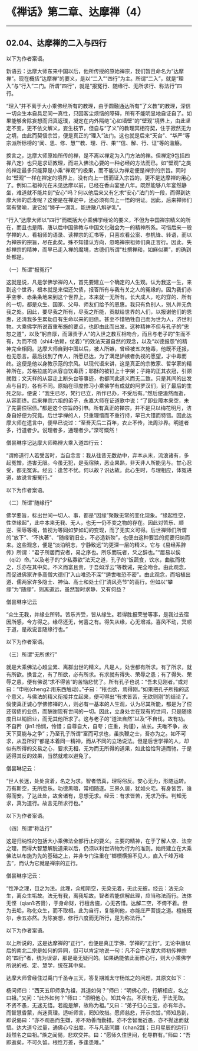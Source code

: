# 《禅话》第二章、达摩禅（4）

------

## 02.04、达摩禅的二入与四行

以下为作者案语。

新语云：达摩大师东来中国以后，他所传授的原始禅宗，我们暂且命名为“达摩禅”。现在概括“达摩禅”的要义，是以“二入”“四行”为主。所谓“二入”，就是“理入”与“行入”二门。所谓“四行”，就是“报冤行、随缘行、无所求行、称法行”四行。

“理入”并不离于大小乘佛经所有的教理，由于圆融通达所有“了义教”的教理，深信一切众生本自具足同一真性，只因客尘烦恼的障碍，所有不能明显地自证自了。如果能够舍除妄想而归真返璞，凝定在内外隔绝“心如墙壁”的“壁观”境界上，由此坚定不变，更不依文解义，妄生枝节，但自与“了义”的教理冥相符契，住于寂然无为之境，由此而契悟宗旨，便是真正的“理入”法门。这也就是后来“天台”、“华严”等宗派所标榜的“闻、思、修、慧”“教、理、行、果”“信、解、行、证”等的滥觞。

换言之，达摩大师原始所传的禅，是不离以禅定为入门方法的禅。但禅定9包括四禅八定）也只是求证教理，而进入佛法心要的一种必经的方法而已。如“壁观”之类的禅定最多只能算是小乘“禅观”的极果，而不能认为禅定便是禅宗的宗旨。同时如“壁观”一样在禅定的境界上，没有向上一悟而证入宗旨的，更不是达摩禅的用心了。例如二祖神光在未见达摩以前，已经在香山宴坐八年。既然能够八年宴然静坐，难道就不能片刻“安心”吗？何以他后来又有乞求“安心”法门的一段，而得到达摩大师的启发呢？这便是在禅定中，还必须有向上一悟的明证。因此，后来禅师们常有譬喻，说它如“狮子一滴乳，能迸散八斛驴乳”。

“行入”达摩大师以“四行”而概括大小乘佛学经论的要义，不但为中国禅宗精义的所在，而且也是隋、唐以后中国佛教与中国文化融会为一的精神所系。可惜后来一般学禅的人，看祖师的语录、读禅宗的汇书等，只喜欢看公案、参机锋、转语，而以为禅宗的宗旨，尽在此矣。殊不知错认方向，忽略禅宗祖师们真正言行。因此，失却禅宗的精神，而早已走入禅的魔境，古德们所谓“杜撰禅和，如麻似粟”，的确到处都是。

（一）所谓“报冤行”

这就是说，凡是学佛学禅的人，首先要建立一个确定的人生观。认为我这一生，来到这个世界，根本就是来偿还欠债，报答所有与我有关之人的冤缘的。因为我们赤手空拳、赤条条地来到这个世界上，本来就一无所有。长大成人，吃的穿的、所有的一切，都是众生、国家、父母、师友们给予的恩惠。我只有负别人，别人并无负我之处。因此，要尽我之所有，尽我之所能，贡献给世界的人们，以报谢他们的恩惠，还清我多生累劫自有生命以来的旧债。甚至不惜牺牲自己而为世为人，济世利物。大乘佛学所说首重布施的要点，也即由此而出发。这种精神不但与孔子的“忠恕之道”，以及“躬自厚，而薄责于人”的入世之教互相吻合，而且与老子的“生而不有，为而不恃（shi4:依赖，仗着）”的效法天道自然的观念，以及“以德报怨”的精神完全相同。达摩大师自到中国以后，被人所嫉，曾经被五次施毒，他既不还报，也无怨言。最后找到了传人，所愿已达，为了满足妒嫉者仇视的愿望，才中毒而终。这便是他以身教示范的宗风。以现代语来讲，这是真正的宗教家、哲学家的精神所在。苏格拉底的从容自饮毒药；耶酥的被钉上十字架；子路的正其衣冠，引颈就戮；文天祥的从容走上断头台等事迹，也都同此道义而无二致。只是其间的出发点与目的，各有不同。原始在印度修习小乘佛学有成就的阿罗汉们，到了最后的生死之际，便说：“我生已尽，梵行已立，所作已办，不受后有。”然后便溘然而逝，从容而终。后来禅宗六祖的弟子，永嘉大师在证道歌中说：“了即业障本来空，未了先需偿宿债。”都是这个宗旨的引申。所有真正的禅宗，并不是只以梅花明月，洁身自好便为究竟。后世学禅的人，只重理悟而不重行持，早已大错而特错。因此达摩大师在遗言中，便早已说过：“至吾灭后二百年，衣止不传，法周沙界。明道者多，行道者少。说理者多，通理者少。”深可慨然！

僧昙琳序记达摩大师略辨大乘入道四行云：

“谓修道行人若受苦时，当自念言：我从往昔无数劫中，弃本从末，流浪诸有，多起冤憎，违害无限。今虽无犯，是我宿殃，恶业果熟，非天非人所能见与。甘心忍受，都无冤诉。经云：逢苦不忧。何以故？识达故。此心生时，与理相应，体冤进道，故说言报冤行。”

以下为作者案语。

（二）所谓“随缘行”

佛学要旨，标出世间一切人、事，都是“因缘”聚散无常的变化现象。“缘起性空，性空缘起”，此中本来无我、无人，也无一仍不变之物的存在。因此对苦乐、顺逆、荣辱等境，皆视为等同如梦如幻的变现，而了无实义可得。后世禅师们所谓的“放下”、“不执著”、“随缘销旧业，不必造新殃”，也便由这种要旨的扼要归纳而来。这些观念，便是“淡泊明志，宁静致远”的更深一层的精义。它与《易经系辞传》所谓：“君子所居而安者，易之序也。所乐而玩者，爻之辞也。”“居易以俟（qi2）命。”以及老子的“少私寡欲”法天之道，孔子的“饭蔬食，饮水，曲肱而枕之，乐亦在其中矣。不义而富且贵，于吾如浮云”等教诫，完全吻合。由此观念，而促进佛家许多高僧大德们“入山唯恐不深”“遁世唯恐不密”。由此观念，而培植出道、儒两家许多隐士、神仙、高士和处士们“清风亮节”的高行。但如以“攀缘”为“随缘”，则离道远，虽然暂时求静，又有何益？

僧昙琳序记云

“众生无我，并缘业所转。苦乐齐受，皆从缘生。若得胜报荣誉等事，是我过去宿因所感，今方得之。缘尽还无，何喜之有。得失从缘，心无增减。喜风不动，冥顺于道，是故说言随缘行也。”

以下为作者案语。

（三）所谓“无所求行”

就是大乘佛法心超尘累、离群出世的精义。凡是人，处世都有所求。有了所求，就有所欲。换言之，有了所欲，必有所求。有求就有得失、荣辱之患；有了得失、荣辱之患，便有佛说“求不得苦”的苦恼悲忧了。所有孔子也说：“吾未见刚者。”或对曰：“申枨(cheng2:用东西触动）。”子曰：“枨也欲，焉得刚。”如果把孔子所指的这个意义，与佛法的精义衔接并立起来，便可得出“有求皆苦，无欲则刚”的结论了。倘使真正诚心学佛修禅的人，则必有一基本的人生观，认为尽其所能，都是为了偿还宿债的业债，而酬谢现有世间的一切。因此，立身处世在现有的世间，只是随缘度日以销旧业，而无其他所求了。这与老子的“道法自然”以及“不自伐，故有功。不自矜（jin1:怜悯，怜惜；自尊自大，自夸；庄重，拘谨），故长。夫唯不争，故天下莫能与之争”；乃至孔子所谓“富而可求也，虽执鞭之士，吾亦为之。如不可求，从吾所好”都是本着同一精神，而从不同的立场说法。但是后世学禅的人，却似有所得的交易之心，要求无相，无为而无所得的道果，如此恰恰背道而驰，于是适得其反的效果，当然就难以避免了。

僧昙琳记云：

“世人长迷，处处贪着，名之为求。智者悟真，理将俗反。安心无为，形随运转。万有斯空，无所愿乐。功德黑暗，常相随逐。三界久居，犹如火宅。有身皆苦，谁得而安。了达此处，故舍诸有，息想无求。经云：有求皆苦，无求乃乐。判知无求，真为道行。故言无所求行也。”

以下为作者案语。

（四）所谓“称法行”

这是归纳性的包括大小乘佛法全部行止的要义。主要的精神，在于了解人空、法空之理，而得大智慧解脱道果以后，仍须以利世济物为行为的准则。始终建立在大乘佛法以布施为先的基础之上，并非专门注重在“榔樮横担不见人，直入千峰万峰去”，而认为它就是禅宗的正行。

僧昙琳序记云：

“性净之理，目之为法。此理，众相斯空，无染无着，无此无彼。经云：法无众生，离众生垢故。法无有我，离我垢故。智者若能信解此理，应当称法而行。法体无悭（qian1:吝啬），于身命财，行檀舍施，心无吝惜。达解二空，不倚不着。但为去垢，称化众生，而不取相。此为自行，复能利他，亦能庄严菩提之道。檀施既尔，余五亦然。为除妄想，修行六度而无所行，是为称法行。”

以下为作者案语。

以上所说的，这是达摩禅的“正行”，也便是真正学佛、学禅的“正行”。无论中唐以后的南北二宗是如何的异同，但可以肯定地说一句：凡不合于达摩大师初传禅宗的“四行”者，统为误谬，那是毫无疑问的。如果确能依此而修心行，则大小乘佛学所说的戒、定、慧学，统在其中矣。

达摩大师曾经住过禹门千圣寺三天，答复期城太守杨炫之的问题，其原文如下：

杨问师曰：“西天五印师承为祖，其道如何？”师曰：“明佛心宗，行解相应，名之曰祖。”又问：“此外如何？”师曰：“须明他心，知其今古。不厌有无，于法无取。不贤不愚，无迷无悟。若能是解，故称为祖。”又曰：“弟子归心三宝，亦有年亦。而智慧昏蒙，尚迷真理。适听师言，罔知攸措。愿师慈悲，开示宗旨。”师知恳到，即说偈曰：“亦不观恶而生嫌，亦不劝善而勤措。亦不舍智而近愚，亦不抛迷而就悟。达大道兮过量，通佛心兮出度。不与凡圣同躔（chan2践；日月星辰的运行）超然名之曰祖。”焕之闻偈，悲欢交并。曰：“愿师久住世间，化导群有。”师曰：“吾即逝矣，不可久留。根性万差，多逢患难。”

